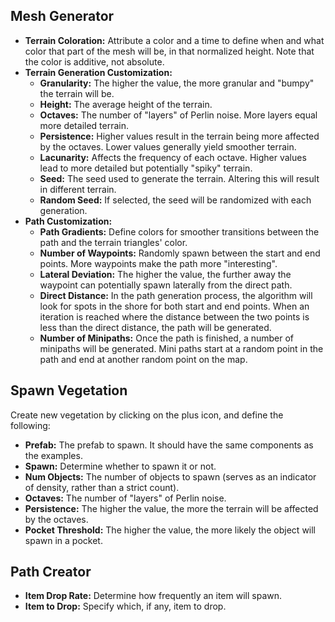 
<body>
    <h2>Mesh Generator</h2>
    <ul>
        <li><strong>Terrain Coloration:</strong> Attribute a color and a time to define when and what color that part of the mesh will be, in that normalized height. Note that the color is additive, not absolute.</li>
        <li>
            <strong>Terrain Generation Customization:</strong>
            <ul>
                <li><strong>Granularity:</strong> The higher the value, the more granular and "bumpy" the terrain will be.</li>
                <li><strong>Height:</strong> The average height of the terrain.</li>
                <li><strong>Octaves:</strong> The number of "layers" of Perlin noise. More layers equal more detailed terrain.</li>
                <li><strong>Persistence:</strong> Higher values result in the terrain being more affected by the octaves. Lower values generally yield smoother terrain.</li>
                <li><strong>Lacunarity:</strong> Affects the frequency of each octave. Higher values lead to more detailed but potentially "spiky" terrain.</li>
                <li><strong>Seed:</strong> The seed used to generate the terrain. Altering this will result in different terrain.</li>
                <li><strong>Random Seed:</strong> If selected, the seed will be randomized with each generation.</li>
            </ul>
        </li>
        <li>
            <strong>Path Customization:</strong>
            <ul>
                <li><strong>Path Gradients:</strong> Define colors for smoother transitions between the path and the terrain triangles' color.</li>
                <li><strong>Number of Waypoints:</strong> Randomly spawn between the start and end points. More waypoints make the path more "interesting".</li>
                <li><strong>Lateral Deviation:</strong> The higher the value, the further away the waypoint can potentially spawn laterally from the direct path.</li>
                <li><strong>Direct Distance:</strong> In the path generation process, the algorithm will look for spots in the shore for both start and end points. When an iteration is reached where the distance between the two points is less than the direct distance, the path will be generated.</li>
                <li><strong>Number of Minipaths:</strong> Once the path is finished, a number of minipaths will be generated. Mini paths start at a random point in the path and end at another random point on the map.</li>
            </ul>
        </li>
    </ul>
    <h2>Spawn Vegetation</h2>
    <p>Create new vegetation by clicking on the plus icon, and define the following:</p>
    <ul>
        <li><strong>Prefab:</strong> The prefab to spawn. It should have the same components as the examples.</li>
        <li><strong>Spawn:</strong> Determine whether to spawn it or not.</li>
        <li><strong>Num Objects:</strong> The number of objects to spawn (serves as an indicator of density, rather than a strict count).</li>
        <li><strong>Octaves:</strong> The number of "layers" of Perlin noise.</li>
        <li><strong>Persistence:</strong> The higher the value, the more the terrain will be affected by the octaves.</li>
        <li><strong>Pocket Threshold:</strong> The higher the value, the more likely the object will spawn in a pocket.</li>
    </ul>
    <h2>Path Creator</h2>
    <ul>
        <li><strong>Item Drop Rate:</strong> Determine how frequently an item will spawn.</li>
        <li><strong>Item to Drop:</strong> Specify which, if any, item to drop.</li>
    </ul>
</body>


